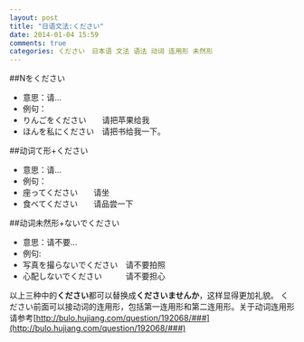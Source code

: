 ```yaml
---
layout: post
title: "日语文法:ください"
date: 2014-01-04 15:59
comments: true
categories: ください　日本语 文法 语法 动词 连用形 未然形 
---
```

##Nをください
*  意思：请...
*  例句：
*  りんごをください　　请把苹果给我
*  ほんを私にください　请把书给我一下。
<!--more-->
##动词て形+ください
*  意思：请...
*  例句：
*  座ってください　　请坐
*  食べてください　　请品尝一下

##动词未然形+ないでください
*  意思：请不要...
*  例句:
*  写真を撮らないでください　请不要拍照
*  心配しないでください　　　请不要担心

以上三种中的**ください**都可以替换成**くださいませんか**，这样显得更加礼貌。
ください前面可以接动词的连用形，包括第一连用形和第二连用形。关于动词连用形请参考[http://bulo.hujiang.com/question/192068/###](http://bulo.hujiang.com/question/192068/###)

